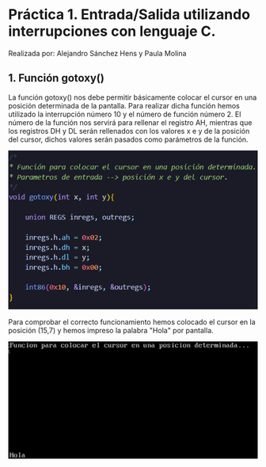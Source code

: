 # Práctica 1. Entrada/Salida utilizando interrupciones con lenguaje C.

Realizada por: Alejandro Sánchez Hens y Paula Molina 

## 1. Función gotoxy()

La función gotoxy() nos debe permitir básicamente colocar el cursor en una posición determinada de la pantalla. Para realizar dicha función hemos utilizado la interrupción número 10 y el número de función número 2. El número de la función nos servirá para rellenar el registro AH, mientras que los registros DH y DL serán rellenados con los valores x e y de la posición del cursor, dichos valores serán pasados como parámetros de la función.

![codigo gotoxy()](https://github.com/AlexHens/PDIH/blob/main/practica1/gotoxy.png)

Para comprobar el correcto funcionamiento hemos colocado el cursor en la posición (15,7) y hemos impreso la palabra "Hola" por pantalla.

![test gotoxy()](https://github.com/AlexHens/PDIH/blob/main/practica1/gotoxy_test.png)
